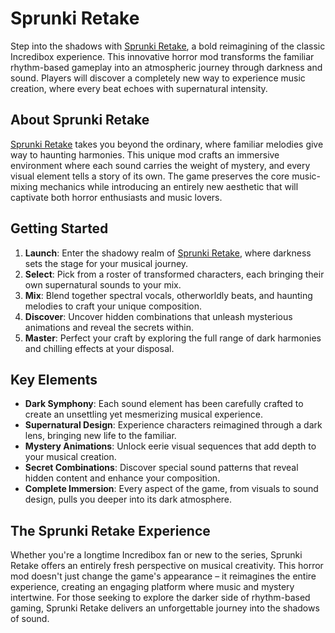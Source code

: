 # Sprunki Retake

Step into the shadows with [Sprunki Retake](https://sprunki-incredibox.org/game/sprunki-retake), a bold reimagining of the classic Incredibox experience. This innovative horror mod transforms the familiar rhythm-based gameplay into an atmospheric journey through darkness and sound. Players will discover a completely new way to experience music creation, where every beat echoes with supernatural intensity.

## About Sprunki Retake
[Sprunki Retake](https://abgerny.org/game/sprunki-retake) takes you beyond the ordinary, where familiar melodies give way to haunting harmonies. This unique mod crafts an immersive environment where each sound carries the weight of mystery, and every visual element tells a story of its own. The game preserves the core music-mixing mechanics while introducing an entirely new aesthetic that will captivate both horror enthusiasts and music lovers.

## Getting Started
1. **Launch**: Enter the shadowy realm of [Sprunki Retake](https://sprunkimustard.org/game/sprunki-retake), where darkness sets the stage for your musical journey.
2. **Select**: Pick from a roster of transformed characters, each bringing their own supernatural sounds to your mix.
3. **Mix**: Blend together spectral vocals, otherworldly beats, and haunting melodies to craft your unique composition.
4. **Discover**: Uncover hidden combinations that unleash mysterious animations and reveal the secrets within.
5. **Master**: Perfect your craft by exploring the full range of dark harmonies and chilling effects at your disposal.

## Key Elements
- **Dark Symphony**: Each sound element has been carefully crafted to create an unsettling yet mesmerizing musical experience.
- **Supernatural Design**: Experience characters reimagined through a dark lens, bringing new life to the familiar.
- **Mystery Animations**: Unlock eerie visual sequences that add depth to your musical creation.
- **Secret Combinations**: Discover special sound patterns that reveal hidden content and enhance your composition.
- **Complete Immersion**: Every aspect of the game, from visuals to sound design, pulls you deeper into its dark atmosphere.

## The Sprunki Retake Experience
Whether you're a longtime Incredibox fan or new to the series, Sprunki Retake offers an entirely fresh perspective on musical creativity. This horror mod doesn't just change the game's appearance – it reimagines the entire experience, creating an engaging platform where music and mystery intertwine. For those seeking to explore the darker side of rhythm-based gaming, Sprunki Retake delivers an unforgettable journey into the shadows of sound.
